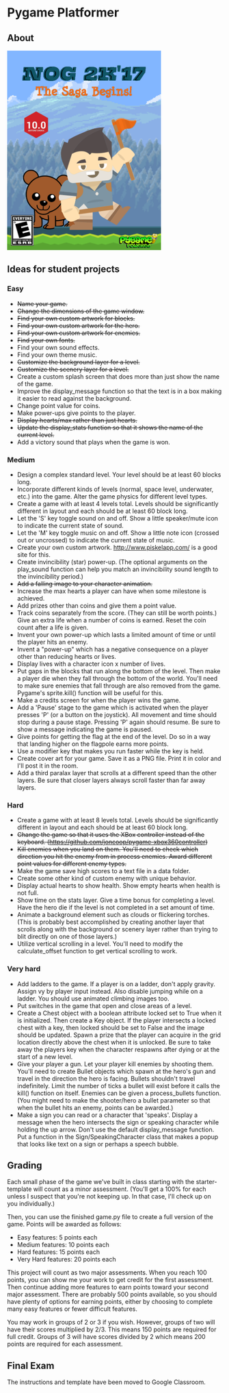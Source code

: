 # Pygame Platformer

## About
<img src="/nog2k17.png" width="360">

## Ideas for student projects

### Easy

- ~~Name your game.~~
- ~~Change the dimensions of the game window.~~
- ~~Find your own custom artwork for blocks.~~
- ~~Find your own custom artwork for the hero.~~
- ~~Find your own custom artwork for enemies.~~
- ~~Find your own fonts.~~
- Find your own sound effects.
- Find your own theme music.
- ~~Customize the background layer for a level.~~
- ~~Customize the scenery layer for a level.~~
- Create a custom splash screen that does more than just show the name of the game.
- Improve the display_message function so that the text is in a box making it easier to read against the background.
- Change point value for coins.
- Make power-ups give points to the player.
- ~~Display hearts/max rather than just hearts.~~
- ~~Update the display_stats function so that it shows the name of the current level.~~
- Add a victory sound that plays when the game is won.

### Medium

- Design a complex standard level. Your level should be at least 60 blocks long.
- Incorporate different kinds of levels (normal, space level, underwater, etc.) into the game. Alter the game physics for different level types.
- Create a game with at least 4 levels total. Levels should be significantly different in layout and each should be at least 60 block long.
- Let the 'S' key toggle sound on and off. Show a little speaker/mute icon to indicate the current state of sound.
- Let the 'M' key toggle music on and off. Show a little note icon (crossed out or uncrossed) to indicate the current state of music.
- Create your own custom artwork. http://www.piskelapp.com/ is a good site for this.
- Create invincibility (star) power-up. (The optional arguments on the play_sound function can help you match an invincibility sound length to the invincibility period.)
- ~~Add a falling image to your character animation.~~
- Increase the max hearts a player can have when some milestone is achieved.
- Add prizes other than coins and give them a point value.
- Track coins separately from the score. (They can still be worth points.) Give an extra life when a number of coins is earned. Reset the coin count after a life is given.
- Invent your own power-up which lasts a limited amount of time or until the player hits an enemy.
- Invent a "power-up" which has a negative consequence on a player other than reducing hearts or lives.
- Display lives with a character icon x number of lives.
- Put gaps in the blocks that run along the bottom of the level. Then make a player die when they fall through the bottom of the world. You'll need to make sure enemies that fall through are also removed from the game. Pygame's sprite.kill() function will be useful for this.
- Make a credits screen for when the player wins the game.
- Add a 'Pause' stage to the game which is activated when the player presses 'P' (or a button on the joystick). All movement and time should stop during a pause stage. Pressing 'P' again should resume. Be sure to show a message indicating the game is paused.
- Give points for getting the flag at the end of the level. Do so in a way that landing higher on the flagpole earns more points.
- Use a modifier key that makes you run faster while the key is held.
- Create cover art for your game. Save it as a PNG file. Print it in color and I'll post it in the room.
- Add a third paralax layer that scrolls at a different speed than the other layers. Be sure that closer layers always scroll faster than far away layers.

### Hard

- Create a game with at least 8 levels total. Levels should be significantly different in layout and each should be at least 60 block long.
- ~~Change the game so that it uses the XBox controller instead of the keyboard. (https://github.com/joncoop/pygame-xbox360controller)~~
- ~~Kill enemies when you land on them. You'll need to check which direction you hit the enemy from in process enemies. Award different point values for different enemy types.~~
- Make the game save high scores to a text file in a data folder.
- Create some other kind of custom enemy with unique behavior.
- Display actual hearts to show health. Show empty hearts when health is not full.
- Show time on the stats layer. Give a time bonus for completing a level. Have the hero die if the level is not completed in a set amount of time.
- Animate a background element such as clouds or flickering torches. (This is probably best accomplished by creating another layer that scrolls along with the background or scenery layer rather than trying to blit directly on one of those layers.)
- Utilize vertical scrolling in a level. You'll need to modify the calculate_offset function to get vertical scrolling to work.


### Very hard
- Add ladders to the game. If a player is on a ladder, don't apply gravity. Assign vy by player input instead. Also disable jumping while on a ladder. You should use animated climbing images too.
- Put switches in the game that open and close areas of a level.
- Create a Chest object with a boolean attribute locked set to True when it is initialized. Then create a Key object. If the player intersects a locked chest with a key, then locked should be set to False and the image should be updated. Spawn a prize that the player can acquire in the grid location directly above the chest when it is unlocked. Be sure to take away the players key when the character respawns after dying or at the start of a new level.
- Give your player a gun. Let your player kill enemies by shooting them. You'll need to create Bullet objects which spawn at the hero's gun and travel in the direction the hero is facing. Bullets shouldn't travel indefinitely. Limit the number of ticks a bullet will exist before it calls the kill() function on itself. Enemies can be given a process_bullets function. (You might need to make the shooter/hero a bullet parameter so that when the bullet hits an enemy, points can be awarded.)
- Make a sign you can read or a character that 'speaks'. Display a message when the hero intersects the sign or speaking character while holding the up arrow. Don't use the default display_message function. Put a function in the Sign/SpeakingCharacter class that makes a popup that looks like text on a sign or perhaps a speech bubble.

## Grading

Each small phase of the game we've built in class starting with the starter-template will count as a minor assessment. (You'll get a 100% for each unless I suspect that you're not keeping up. In that case, I'll check up on you individually.)

Then, you can use the finished game.py file to create a full version of the game. Points will be awarded as follows:

- Easy features: 5 points each
- Medium features: 10 points each
- Hard features: 15 points each
- Very Hard features: 20 points each

This project will count as two major assessments. When you reach 100 points, you can show me your work to get credit for the first assessment. Then continue adding more features to earn points toward your second major assessment. There are probably 500 points available, so you should have plenty of options for earning points, either by choosing to complete many easy features or fewer difficult features.

You may work in groups of 2 or 3 if you wish. However, groups of two will have their scores multiplied by 2/3. This means 150 points are required for full credit. Groups of 3 will have scores divided by 2 which means 200 points are required for each assessment.


## Final Exam

The instructions and template have been moved to Google Classroom.

